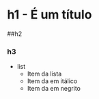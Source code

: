 # h1 - É um título
##h2
### h3

* list
  + Item da  lista
  + Item da em itálico
  + Item da em negrito
